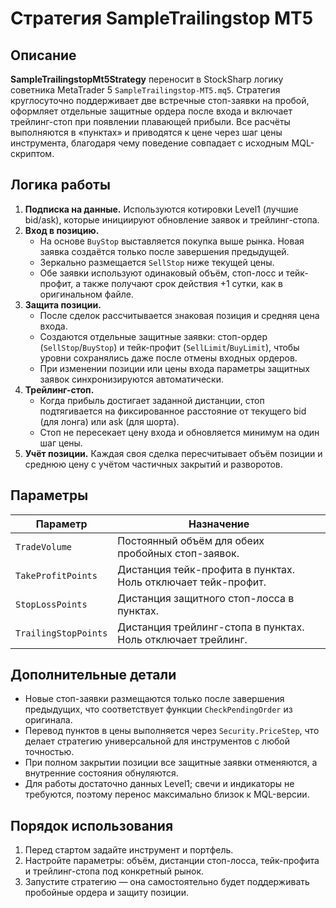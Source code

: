 # Стратегия SampleTrailingstop MT5

## Описание
**SampleTrailingstopMt5Strategy** переносит в StockSharp логику советника MetaTrader 5 `SampleTrailingstop-MT5.mq5`. Стратегия круглосуточно поддерживает две встречные стоп-заявки на пробой, оформляет отдельные защитные ордера после входа и включает трейлинг-стоп при появлении плавающей прибыли. Все расчёты выполняются в «пунктах» и приводятся к цене через шаг цены инструмента, благодаря чему поведение совпадает с исходным МQL-скриптом.

## Логика работы
1. **Подписка на данные.** Используются котировки Level1 (лучшие bid/ask), которые инициируют обновление заявок и трейлинг-стопа.
2. **Вход в позицию.**
   - На основе `BuyStop` выставляется покупка выше рынка. Новая заявка создаётся только после завершения предыдущей.
   - Зеркально размещается `SellStop` ниже текущей цены.
   - Обе заявки используют одинаковый объём, стоп-лосс и тейк-профит, а также получают срок действия +1 сутки, как в оригинальном файле.
3. **Защита позиции.**
   - После сделок рассчитывается знаковая позиция и средняя цена входа.
   - Создаются отдельные защитные заявки: стоп-ордер (`SellStop`/`BuyStop`) и тейк-профит (`SellLimit`/`BuyLimit`), чтобы уровни сохранялись даже после отмены входных ордеров.
   - При изменении позиции или цены входа параметры защитных заявок синхронизируются автоматически.
4. **Трейлинг-стоп.**
   - Когда прибыль достигает заданной дистанции, стоп подтягивается на фиксированное расстояние от текущего bid (для лонга) или ask (для шорта).
   - Стоп не пересекает цену входа и обновляется минимум на один шаг цены.
5. **Учёт позиции.** Каждая своя сделка пересчитывает объём позиции и среднюю цену с учётом частичных закрытий и разворотов.

## Параметры
| Параметр | Назначение |
|----------|------------|
| `TradeVolume` | Постоянный объём для обеих пробойных стоп-заявок. |
| `TakeProfitPoints` | Дистанция тейк-профита в пунктах. Ноль отключает тейк-профит. |
| `StopLossPoints` | Дистанция защитного стоп-лосса в пунктах. |
| `TrailingStopPoints` | Дистанция трейлинг-стопа в пунктах. Ноль отключает трейлинг. |

## Дополнительные детали
- Новые стоп-заявки размещаются только после завершения предыдущих, что соответствует функции `CheckPendingOrder` из оригинала.
- Перевод пунктов в цены выполняется через `Security.PriceStep`, что делает стратегию универсальной для инструментов с любой точностью.
- При полном закрытии позиции все защитные заявки отменяются, а внутренние состояния обнуляются.
- Для работы достаточно данных Level1; свечи и индикаторы не требуются, поэтому перенос максимально близок к MQL-версии.

## Порядок использования
1. Перед стартом задайте инструмент и портфель.
2. Настройте параметры: объём, дистанции стоп-лосса, тейк-профита и трейлинг-стопа под конкретный рынок.
3. Запустите стратегию — она самостоятельно будет поддерживать пробойные ордера и защиту позиции.
